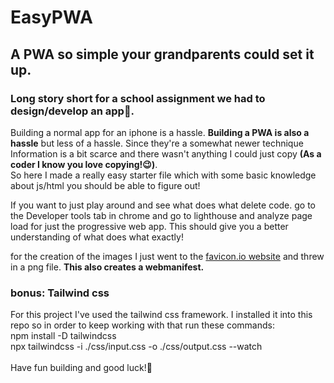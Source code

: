 # EasyPWA
## A PWA so simple your grandparents could set it up.

### Long story short for a school assignment we had to design/develop an app📱.

Building a normal app for an iphone is a hassle. **Building a PWA is also a hassle** but less of a hassle. Since they're a somewhat newer technique Information is a bit scarce and there wasn't anything I could just copy **(As a coder I know you love copying!😉)**. \
So here I made a really easy starter file which with some basic knowledge about js/html you should be able to figure out!

If you want to just play around and see what does what delete code.
go to the Developer tools tab in chrome and go to lighthouse and analyze page load for just the progressive web app. This should give you a better understanding of what does what exactly!

for the creation of the images I just went to the [favicon.io website](https://favicon.io/favicon-converter/) and threw in a png file. 
**This also creates a webmanifest.**


### bonus: Tailwind css
For this project I've used the tailwind css framework.
I installed it into this repo so in order to keep working with that 
run these commands: \
    npm install -D tailwindcss \
    npx tailwindcss -i ./css/input.css -o ./css/output.css --watch \
\
Have fun building and good luck!🫡
